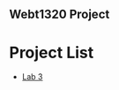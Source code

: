 ## Webt1320 Project

<h1>Project List</h1>
<ul>
  <li><a href="lecture3/index.html" target="_blank">Lab 3</a></li>
</ul>



